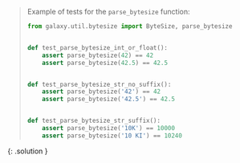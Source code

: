 
> <solution-title></solution-title>
> 
> Example of tests for the `parse_bytesize` function:
> 
> ```python
> from galaxy.util.bytesize import ByteSize, parse_bytesize
> 
> 
> def test_parse_bytesize_int_or_float():
>     assert parse_bytesize(42) == 42
>     assert parse_bytesize(42.5) == 42.5
> 
> 
> def test_parse_bytesize_str_no_suffix():
>     assert parse_bytesize('42') == 42
>     assert parse_bytesize('42.5') == 42.5
> 
> 
> def test_parse_bytesize_str_suffix():
>     assert parse_bytesize('10K') == 10000
>     assert parse_bytesize('10 KI') == 10240
> ```
{: .solution }
